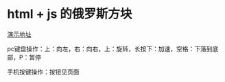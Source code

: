 # html + js 的俄罗斯方块

[演示地址](https://superpufferfish.github.io/htmlTetris/)

pc键盘操作：上：向左，右：向右，上：旋转，长按下：加速，空格：下落到底部，P：暂停

手机按键操作：按钮见页面
